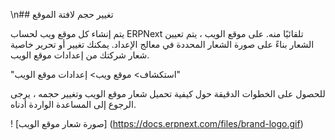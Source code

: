\n## تغيير حجم لافتة الموقع

يتم إنشاء كل موقع ويب لحساب ERPNext تلقائيًا منه. على موقع الويب ، يتم تعيين الشعار بناءً على صورة الشعار المحددة في معالج الإعداد. يمكنك تغيير أو تحرير خاصية شعار شركتك من إعدادات موقع الويب.

"استكشاف> موقع ويب> إعدادات موقع الويب"

للحصول على الخطوات الدقيقة حول كيفية تحميل شعار موقع الويب وتغيير حجمه ، يرجى الرجوع إلى المساعدة الواردة أدناه.

! [صورة شعار موقع الويب] (https://docs.erpnext.com/files/brand-logo.gif)